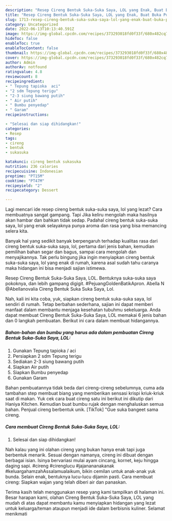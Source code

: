```yaml
---
description: "Resep Cireng Bentuk Suka-Suka Saya, LOL yang Enak, Buat Buka Puasa Lezat"
title: "Resep Cireng Bentuk Suka-Suka Saya, LOL yang Enak, Buat Buka Puasa Lezat"
slug: 1713-resep-cireng-bentuk-suka-suka-saya-lol-yang-enak-buat-buka-puasa-lezat
category: Uncategorized
date: 2022-06-13T10:13:40.591Z
image: https://img-global.cpcdn.com/recipes/373293018fd0f33f/680x482cq70/cireng-bentuk-suka-suka-saya-lol-foto-resep-utama.jpg
hideToc: false
enableToc: true
enableTocContent: false
thumbnail: https://img-global.cpcdn.com/recipes/373293018fd0f33f/680x482cq70/cireng-bentuk-suka-suka-saya-lol-foto-resep-utama.jpg
cover: https://img-global.cpcdn.com/recipes/373293018fd0f33f/680x482cq70/cireng-bentuk-suka-suka-saya-lol-foto-resep-utama.jpg
author: Admin
authorAv: notfound
ratingvalue: 4.8
reviewcount: 8
recipeingredient:
- " Tepung tapioka  aci"
- "2 sdm Tepung terigu"
- "2-3 siung bawang putih"
- " Air putih"
- " Bumbu penyedap"
- " Garam"
recipeinstructions:

- "Selesai dan siap dihidangkan!"
categories:
- Resep
tags:
- cireng
- bentuk
- sukasuka

katakunci: cireng bentuk sukasuka 
nutrition: 236 calories
recipecuisine: Indonesian
preptime: "PT15M"
cooktime: "PT47M"
recipeyield: "2"
recipecategory: Dessert

---
```



Lagi mencari ide resep cireng bentuk suka-suka saya, lol yang lezat? Cara membuatnya sangat gampang. Tapi Jika keliru mengolah maka hasilnya akan hambar dan bahkan tidak sedap. Padahal cireng bentuk suka-suka saya, lol yang enak selayaknya punya aroma dan rasa yang bisa memancing selera kita.


Banyak hal yang sedikit banyak berpengaruh terhadap kualitas rasa dari cireng bentuk suka-suka saya, lol, pertama dari jenis bahan, kemudian pemilihan bahan segar dan bagus, sampai cara mengolah dan menyajikannya. Tak perlu bingung jika ingin menyiapkan cireng bentuk suka-suka saya, lol yang enak di rumah, karena asal sudah tahu caranya maka hidangan ini bisa menjadi sajian istimewa.

Resep Cireng Bentuk Suka-Suka Saya, LOL. Bentuknya suka-suka saya pokoknya, dan lebih gampang digigit. #PejuangGoldenBatikApron. Abella N @Abellanovalia Cireng Bentuk Suka Suka Saya, Lol.


Nah, kali ini kita coba, yuk, siapkan cireng bentuk suka-suka saya, lol sendiri di rumah. Tetap berbahan sederhana, sajian ini dapat memberi manfaat dalam membantu menjaga kesehatan tubuhmu sekeluarga. Anda dapat membuat Cireng Bentuk Suka-Suka Saya, LOL memakai 6 jenis bahan dan 0 langkah pembuatan. Berikut ini cara dalam membuat hidangannya.

<!--inarticleads1-->

##### Bahan-bahan dan bumbu yang harus ada dalam pembuatan Cireng Bentuk Suka-Suka Saya, LOL:

1. Gunakan  Tepung tapioka / aci
1. Persiapkan 2 sdm Tepung terigu
1. Sediakan 2-3 siung bawang putih
1. Siapkan  Air putih
1. Siapkan  Bumbu penyedap
1. Gunakan  Garam


Bahan pembuatannya tidak beda dari cireng-cireng sebelumnya, cuma ada tambahan step membuat biang yang memberikan sensasi krispi kriuk-kriuk saat di makan. Yuk cek cara buat cireng satu ini berikut ini dikutip dari Haniya Kitchen. Kemudian buat bumbu rujak dengan menghaluskan semua bahan. Penjual cireng berbentuk unik. [TikTok] &#34;Gue suka bangeet sama cireng. 

<!--inarticleads2-->

##### Cara membuat Cireng Bentuk Suka-Suka Saya, LOL:


1. Selesai dan siap dihidangkan!

Nah kalau yang ini olahan cireng yang bukan hanya enak tapi juga berbentuk menarik. Sesuai dengan namanya, cireng ini dibuat dengan berbagai isian. Isinya bervariasi mulai ayam cincang, kornet, keju hingga daging sapi. #cireng #cirenglucu #jajanananakanak #keluargahamzahAssalamualaikum, bikin cemilan untuk anak-anak yuk bunda. Selain enak, bentuknya lucu-lucu dijamin pasti. Cara membuat cireng: Siapkan wajan yang telah diberi air dan panaskan. 

Terima kasih telah menggunakan resep yang kami tampilkan di halaman ini. Besar harapan kami, olahan Cireng Bentuk Suka-Suka Saya, LOL yang mudah di atas dapat membantu kamu menyiapkan hidangan yang lezat untuk keluarga/teman ataupun menjadi ide dalam berbisnis kuliner. Selamat menikmati

